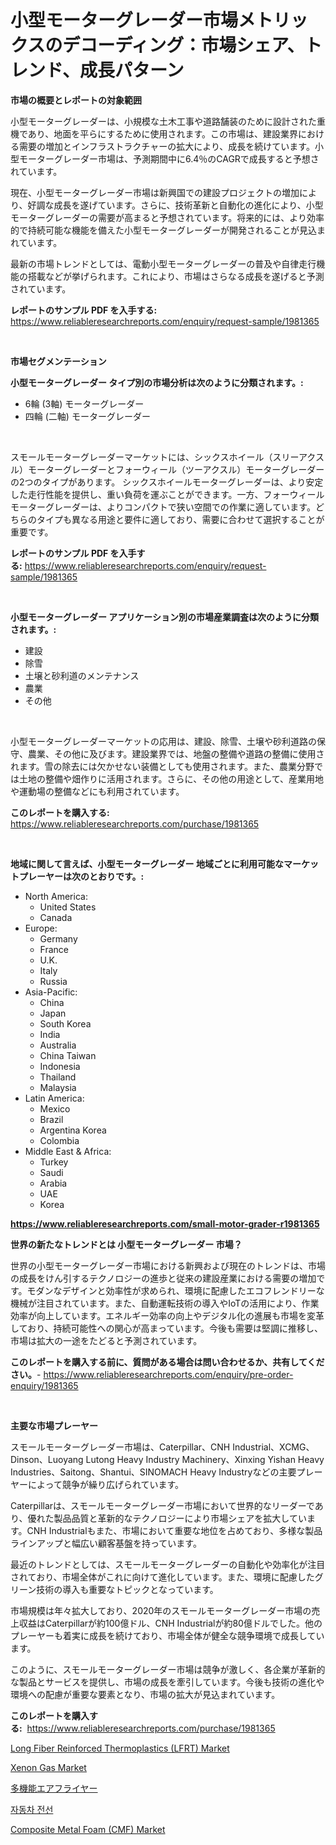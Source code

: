 <p><h1>小型モーターグレーダー市場メトリックスのデコーディング：市場シェア、トレンド、成長パターン</h1></p><p><strong>市場の概要とレポートの対象範囲</strong></p>
<p><p>小型モーターグレーダーは、小規模な土木工事や道路舗装のために設計された重機であり、地面を平らにするために使用されます。この市場は、建設業界における需要の増加とインフラストラクチャーの拡大により、成長を続けています。小型モーターグレーダー市場は、予測期間中に6.4％のCAGRで成長すると予想されています。</p><p>現在、小型モーターグレーダー市場は新興国での建設プロジェクトの増加により、好調な成長を遂げています。さらに、技術革新と自動化の進化により、小型モーターグレーダーの需要が高まると予想されています。将来的には、より効率的で持続可能な機能を備えた小型モーターグレーダーが開発されることが見込まれています。</p><p>最新の市場トレンドとしては、電動小型モーターグレーダーの普及や自律走行機能の搭載などが挙げられます。これにより、市場はさらなる成長を遂げると予測されています。</p></p>
<p><strong>レポートのサンプル PDF を入手する:</strong> <a href="https://www.reliableresearchreports.com/enquiry/request-sample/1981365">https://www.reliableresearchreports.com/enquiry/request-sample/1981365</a></p>
<p>&nbsp;</p>
<p><strong>市場セグメンテーション</strong></p>
<p><strong>小型モーターグレーダー タイプ別の市場分析は次のように分類されます。:</strong></p>
<p><ul><li>6輪 (3軸) モーターグレーダー</li><li>四輪 (二軸) モーターグレーダー</li></ul></p>
<p>&nbsp;</p>
<p><p>スモールモーターグレーダーマーケットには、シックスホイール（スリーアクスル）モーターグレーダーとフォーウィール（ツーアクスル）モーターグレーダーの2つのタイプがあります。 シックスホイールモーターグレーダーは、より安定した走行性能を提供し、重い負荷を運ぶことができます。一方、フォーウィールモーターグレーダーは、よりコンパクトで狭い空間での作業に適しています。どちらのタイプも異なる用途と要件に適しており、需要に合わせて選択することが重要です。</p></p>
<p><strong>レポートのサンプル PDF を入手する:</strong>&nbsp;<a href="https://www.reliableresearchreports.com/enquiry/request-sample/1981365">https://www.reliableresearchreports.com/enquiry/request-sample/1981365</a></p>
<p>&nbsp;</p>
<p><strong> 小型モーターグレーダー アプリケーション別の市場産業調査は次のように分類されます。:</strong></p>
<p><ul><li>建設</li><li>除雪</li><li>土壌と砂利道のメンテナンス</li><li>農業</li><li>その他</li></ul></p>
<p>&nbsp;</p>
<p><p>小型モーターグレーダーマーケットの応用は、建設、除雪、土壌や砂利道路の保守、農業、その他に及びます。建設業界では、地盤の整備や道路の整備に使用されます。雪の除去には欠かせない装備としても使用されます。また、農業分野では土地の整備や畑作りに活用されます。さらに、その他の用途として、産業用地や運動場の整備などにも利用されています。</p></p>
<p><strong>このレポートを購入する:</strong>&nbsp; <a href="https://www.reliableresearchreports.com/purchase/1981365">https://www.reliableresearchreports.com/purchase/1981365</a></p>
<p>&nbsp;</p>
<p><strong>地域に関して言えば、小型モーターグレーダー 地域ごとに利用可能なマーケットプレーヤーは次のとおりです。:</strong></p>
<p><ul>
    <li>
        North America:
        <ul>
            <li>United States</li>
            <li>Canada</li>
        </ul>
    </li>
    <li>
        Europe:
        <ul>
            <li>Germany</li>
            <li>France</li>
            <li>U.K.</li>
            <li>Italy</li>
            <li>Russia</li>
        </ul>
    </li>
    <li>
        Asia-Pacific:
        <ul>
            <li>China</li>
            <li>Japan</li>
            <li>South Korea</li>
            <li>India</li>
            <li>Australia</li>
            <li>China Taiwan</li>
            <li>Indonesia</li>
            <li>Thailand</li>
            <li>Malaysia</li>
        </ul>
    </li>
    <li>
        Latin America:
        <ul>
            <li>Mexico</li>
            <li>Brazil</li>
            <li>Argentina Korea</li>
            <li>Colombia</li>
        </ul>
    </li>
    <li>
        Middle East & Africa:
        <ul>
            <li>Turkey</li>
            <li>Saudi</li>
            <li>Arabia</li>
            <li>UAE</li>
            <li>Korea</li>
        </ul>
    </li>
    </ul></p>
<p><strong><a href="https://www.reliableresearchreports.com/small-motor-grader-r1981365">https://www.reliableresearchreports.com/small-motor-grader-r1981365</a></strong>&nbsp;</p>
<p><strong>世界の新たなトレンドとは 小型モーターグレーダー 市場？</strong></p>
<p><p>世界の小型モーターグレーダー市場における新興および現在のトレンドは、市場の成長をけん引するテクノロジーの進歩と従来の建設産業における需要の増加です。モダンなデザインと効率性が求められ、環境に配慮したエコフレンドリーな機械が注目されています。また、自動運転技術の導入やIoTの活用により、作業効率が向上しています。エネルギー効率の向上やデジタル化の進展も市場を変革しており、持続可能性への関心が高まっています。今後も需要は堅調に推移し、市場は拡大の一途をたどると予測されています。</p></p>
<p><strong>このレポートを購入する前に、質問がある場合は問い合わせるか、共有してください。</strong>- <a href="https://www.reliableresearchreports.com/enquiry/pre-order-enquiry/1981365">https://www.reliableresearchreports.com/enquiry/pre-order-enquiry/1981365</a></p>
<p>&nbsp;</p>
<p><strong>主要な市場プレーヤー</strong></p>
<p><p>スモールモーターグレーダー市場は、Caterpillar、CNH Industrial、XCMG、Dinson、Luoyang Lutong Heavy Industry Machinery、Xinxing Yishan Heavy Industries、Saitong、Shantui、SINOMACH Heavy Industryなどの主要プレーヤーによって競争が繰り広げられています。</p><p>Caterpillarは、スモールモーターグレーダー市場において世界的なリーダーであり、優れた製品品質と革新的なテクノロジーにより市場シェアを拡大しています。CNH Industrialもまた、市場において重要な地位を占めており、多様な製品ラインアップと幅広い顧客基盤を持っています。</p><p>最近のトレンドとしては、スモールモーターグレーダーの自動化や効率化が注目されており、市場全体がこれに向けて進化しています。また、環境に配慮したグリーン技術の導入も重要なトピックとなっています。</p><p>市場規模は年々拡大しており、2020年のスモールモーターグレーダー市場の売上収益はCaterpillarが約100億ドル、CNH Industrialが約80億ドルでした。他のプレーヤーも着実に成長を続けており、市場全体が健全な競争環境で成長しています。</p><p>このように、スモールモーターグレーダー市場は競争が激しく、各企業が革新的な製品とサービスを提供し、市場の成長を牽引しています。今後も技術の進化や環境への配慮が重要な要素となり、市場の拡大が見込まれています。</p></p>
<p><strong>このレポートを購入する:</strong>&nbsp;&nbsp;<a href="https://www.reliableresearchreports.com/purchase/1981365">https://www.reliableresearchreports.com/purchase/1981365</a></p>
<p><p><a href="https://issuu.com/reportprime-2/docs/long-fiber-reinforced-thermoplastics-lfrt-market-s">Long Fiber Reinforced Thermoplastics (LFRT) Market</a></p><p><a href="https://github.com/bobicer/Market-Research-Report-List-3/blob/main/xenon-gas-market.md">Xenon Gas Market</a></p><p><a href="https://github.com/MosesSpinka1914/Market-Research-Report-List-1/blob/main/478783153133.md">多機能エアフライヤー</a></p><p><a href="https://github.com/Tristiarton768456/Market-Research-Report-List-1/blob/main/496366649107.md">자동차 전선</a></p><p><a href="https://issuu.com/reportprime-2/docs/composite-metal-foam-cmf-market-size-2030.pptx">Composite Metal Foam (CMF) Market</a></p></p>